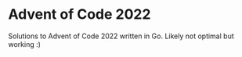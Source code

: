 # Advent of Code 2022

Solutions to Advent of Code 2022 written in Go. Likely not optimal but working :)
